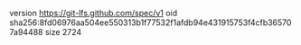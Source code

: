 version https://git-lfs.github.com/spec/v1
oid sha256:8fd06976aa504ee550313b1f77532f1afdb94e431915753f4cfb365707a94488
size 2724
